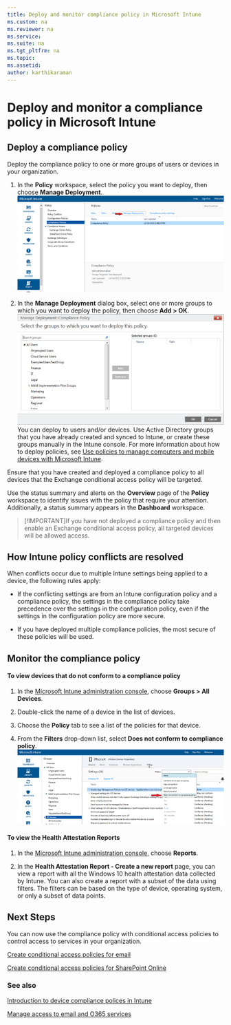 ```yaml
---
title: Deploy and monitor compliance policy in Microsoft Intune
ms.custom: na
ms.reviewer: na
ms.service:
ms.suite: na
ms.tgt_pltfrm: na
ms.topic:
ms.assetid:
author: karthikaraman
---
```

# Deploy and monitor a compliance policy in Microsoft Intune
## Deploy a compliance policy
Deploy the compliance policy to one or more groups of users or devices in your organization.

1.  In the **Policy** workspace, select the policy you want to deploy, then choose **Manage Deployment**.
![IntuneSA3cDeployCompliancePolicy2](./media/intune-sa-3c-deploy-compliance-policy2.png)

2.  In the **Manage Deployment** dialog box, select one or more groups to which you want to deploy the policy, then choose **Add > OK**.
![IntuneSA3dDeployCompliancePolicy3_Manage](./media/intune-sa-3d-deploy-compliance-policy3-Manage.png)
You can deploy to users and/or devices. Use Active Directory groups that you have already created and synced to Intune, or create these groups manually in the Intune console. For more information about how to deploy policies, see [Use policies to manage computers and mobile devices with Microsoft Intune](./intunedocs/use-policies-to-manage-computers-and-mobile-devices-with-microsoft-intune.md).

Ensure that you have created and deployed a compliance policy to all devices that the Exchange conditional access policy will be targeted.

Use the status summary and alerts on the **Overview** page of the **Policy** workspace to identify issues with the policy that require your attention. Additionally, a status summary appears in the **Dashboard** workspace.

> [!IMPORTANT]If you have not deployed a compliance policy and then enable an Exchange conditional access policy, all targeted devices will be allowed access.

## How Intune policy conflicts are resolved
When conflicts occur due to multiple Intune settings being applied to a device, the following rules apply:

-   If the conflicting settings are from an Intune configuration policy and a compliance policy, the settings in the compliance policy take precedence over the settings in the configuration policy, even if the settings in the configuration policy are more secure.

-   If you have deployed multiple compliance policies, the most secure of these policies will be used.

## Monitor the compliance policy

#### To view devices that do not conform to a compliance policy

1.  In the [Microsoft Intune administration console](https://manage.microsoft.com), choose **Groups > All Devices**.

2.  Double-click the name of a device in the list of devices.

3.  Choose the **Policy** tab to see a list of the policies for that device.

4.  From the **Filters** drop-down list, select **Does not conform to compliance policy**.
![IntuneSA3eViewDeviceNoncomplaince](./media/intune-sa-3e-view-device-noncompliance.png)

#### To view the Health Attestation Reports

1.  In the [Microsoft Intune administration console](https://manage.microsoft.com), choose **Reports**.

2.  In the **Health Attestation Report - Create a new report** page, you can view a report with all the Windows 10 health attestation data collected by Intune. You can also create a report with a subset of the data using filters. The filters can be based on the type of device, operating system, or only a subset of data points.


## Next Steps
You can now use the compliance policy with conditional access policies to control access to services in your organization.

[Create conditional access policies for email](manage-email-access-with-microsoft-intune)

[Create conditional access policies for SharePoint Online](manage-sharepoint-online-access-with-microsoft-intune)

### See also
[Introduction to device compliance polices in Intune](introduction-to-device-compliance-policies-in-microsoft-intune)

[Manage access to email and O365 services](manage-access-to-email-and-O365-services-with-intune)

